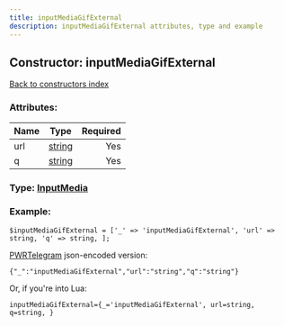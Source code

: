 ```yaml
---
title: inputMediaGifExternal
description: inputMediaGifExternal attributes, type and example
---
```

## Constructor: inputMediaGifExternal  
[Back to constructors index](index.md)



### Attributes:

| Name     |    Type       | Required |
|----------|:-------------:|---------:|
|url|[string](../types/string.md) | Yes|
|q|[string](../types/string.md) | Yes|



### Type: [InputMedia](../types/InputMedia.md)


### Example:

```
$inputMediaGifExternal = ['_' => 'inputMediaGifExternal', 'url' => string, 'q' => string, ];
```  

[PWRTelegram](https://pwrtelegram.xyz) json-encoded version:

```
{"_":"inputMediaGifExternal","url":"string","q":"string"}
```


Or, if you're into Lua:  


```
inputMediaGifExternal={_='inputMediaGifExternal', url=string, q=string, }

```


